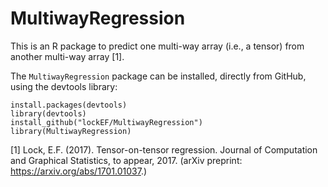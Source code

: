 # MultiwayRegression

This is an R package to predict one multi-way array (i.e., a tensor) from another multi-way array [1].  

The `MultiwayRegression` package can be installed, directly from GitHub, using the devtools library:

```
install.packages(devtools)
library(devtools)
install_github("lockEF/MultiwayRegression")
library(MultiwayRegression)
``` 

[1] Lock, E.F. (2017). Tensor-on-tensor regression. Journal of Computation and Graphical Statistics, to appear, 2017.  (arXiv preprint: https://arxiv.org/abs/1701.01037.)

